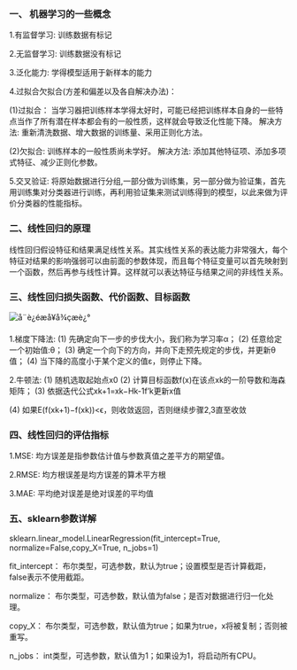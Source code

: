 ### 一、 机器学习的一些概念

1.有监督学习: 训练数据有标记

2.无监督学习: 训练数据没有标记

3.泛化能力: 学得模型适用于新样本的能力

4.过拟合欠拟合(方差和偏差以及各自解决办法)：

(1)过拟合： 当学习器把训练样本学得太好时，可能已经把训练样本自身的一些特点当作了所有潜在样本都会有的一般性质，这样就会导致泛化性能下降。
解决方法: 重新清洗数据、增大数据的训练量、采用正则化方法。

(2)欠拟合: 训练样本的一般性质尚未学好。
解决方法: 添加其他特征项、添加多项式特征、减少正则化参数。

5.交叉验证: 将原始数据进行分组,一部分做为训练集，另一部分做为验证集，首先用训练集对分类器进行训练，再利用验证集来测试训练得到的模型，以此来做为评价分类器的性能指标。

### 二、线性回归的原理

线性回归假设特征和结果满足线性关系。其实线性关系的表达能力非常强大，每个特征对结果的影响强弱可以由前面的参数体现，而且每个特征变量可以首先映射到一个函数，然后再参与线性计算。这样就可以表达特征与结果之间的非线性关系。

### 三、线性回归损失函数、代价函数、目标函数

![å¨è¿éæå¥å¾çæè¿°](https://img-blog.csdnimg.cn/20190806185605677.png)

1.梯度下降法:
(1) 先确定向下一步的步伐大小，我们称为学习率α；
(2) 任意给定一个初始值:θ；
(3) 确定一个向下的方向，并向下走预先规定的步伐，并更新θ值；
(4) 当下降的高度小于某个定义的值ε，则停止下降。

2.牛顿法:
(1) 随机选取起始点x0
(2) 计算目标函数f(x)在该点xk的一阶导数和海森矩阵；
(3) 依据迭代公式xk+1=xk−Hk-1f’k更新x值

(4) 如果E(f(xk+1)−f(xk))<ϵ，则收敛返回，否则继续步骤2,3直至收敛

### 四、线性回归的评估指标

1.MSE: 均方误差是指参数估计值与参数真值之差平方的期望值。

2.RMSE: 均方根误差是均方误差的算术平方根

3.MAE: 平均绝对误差是绝对误差的平均值

### 五、sklearn参数详解

sklearn.linear_model.LinearRegression(fit_intercept=True, normalize=False,copy_X=True, n_jobs=1)

fit_intercept： 布尔类型，可选参数，默认为true；设置模型是否计算截距，false表示不使用截距。

normalize： 布尔类型，可选参数，默认值为false；是否对数据进行归一化处理。

copy_X： 布尔类型，可选参数，默认值为true；如果为true，x将被复制；否则被重写。

n_jobs： int类型，可选参数，默认值为1；如果设为1，将启动所有CPU。


